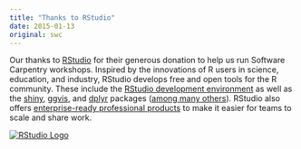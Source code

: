 ```yaml
---
title: "Thanks to RStudio"
date: 2015-01-13
original: swc
---
```

<p>
  Our thanks to <a href="http://www.rstudio.com">RStudio</a>
  for their generous donation to help us run Software Carpentry workshops.
  Inspired by the innovations of R users in science, education, and industry,
  RStudio develops free and open tools for the R community.
  These include the <a href="http://www.rstudio.com/products/rstudio/">RStudio development environment</a>
  as well as the <a href="http://shiny.rstudio.com/">shiny</a>,
  <a href="http://ggvis.rstudio.com/">ggvis</a>,
  and <a href="https://github.com/hadley/dplyr">dplyr</a> packages
  (<a href="http://www.rstudio.com/products/rpackages/">among many others</a>).
  RStudio also offers <a href="http://www.rstudio.com/products/">enterprise-ready professional products</a>
  to make it easier for teams to scale and share work.
</p>
<p>
  <a href="http://www.rstudio.com"><img src="@root/files/2015/01/rstudio-medium.png" alt="RStudio Logo" class="centered"></a>
</p>
